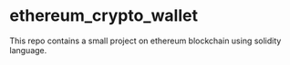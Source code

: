 # ethereum_crypto_wallet
This repo contains a small project on ethereum blockchain using solidity language.
